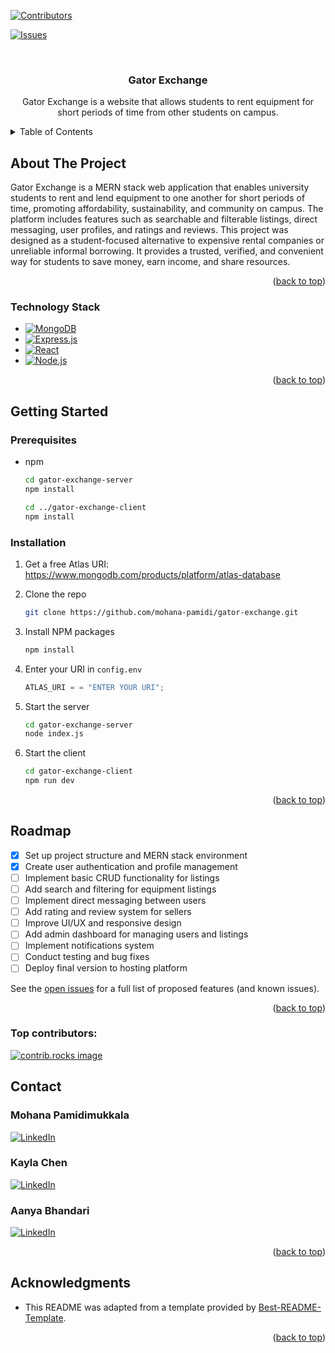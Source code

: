 <!-- Improved compatibility of back to top link: See: https://github.com/othneildrew/Best-README-Template/pull/73 -->

<a id="readme-top"></a>

<!--
*** Thanks for checking out the Best-README-Template. If you have a suggestion
*** that would make this better, please fork the repo and create a pull request
*** or simply open an issue with the tag "enhancement".
*** Don't forget to give the project a star!
*** Thanks again! Now go create something AMAZING! :D
-->

<!-- PROJECT SHIELDS -->
<!--
*** I'm using markdown "reference style" links for readability.
*** Reference links are enclosed in brackets [ ] instead of parentheses ( ).
*** See the bottom of this document for the declaration of the reference variables
*** for contributors-url, forks-url, etc. This is an optional, concise syntax you may use.
*** https://www.markdownguide.org/basic-syntax/#reference-style-links
-->

[![Contributors][contributors-shield]][contributors-url]

<!-- [![Stargazers][stars-shield]][stars-url] -->

[![Issues][issues-shield]][issues-url]

<!-- PROJECT LOGO -->
<br />
<div align="center">
  <!-- <a href="https://github.com/github_username/repo_name">
    <img src="images/logo.png" alt="Logo" width="80" height="80">
  </a> -->

<h3 align="center">Gator Exchange</h3>

  <p align="center">
    Gator Exchange is a website that allows students to rent equipment for short periods of time from other students on campus.
    <br />
    <!-- <a href="https://github.com/github_username/repo_name">View Demo</a> need to add working demo link-->
  </p>
</div>

<!-- TABLE OF CONTENTS -->
<details>
  <summary>Table of Contents</summary>
  <ol>
    <li>
      <a href="#about-the-project">About The Project</a>
      <ul>
        <li><a href="#built-with">Technology Stack</a></li>
      </ul>
    </li>
    <li>
      <a href="#getting-started">Getting Started</a>
      <ul>
        <li><a href="#prerequisites">Prerequisites</a></li>
        <li><a href="#installation">Installation</a></li>
      </ul>
    </li>
    <li><a href="#roadmap">Roadmap</a></li>
    <li><a href="#contact">Contact</a></li>
    <li><a href="#acknowledgments">Acknowledgments</a></li>
  </ol>
</details>

<!-- ABOUT THE PROJECT -->

## About The Project

<!-- [![Product Name Screen Shot][product-screenshot]](https://example.com) -->

<!-- Here's a blank template to get started. To avoid retyping too much info, do a search and replace with your text editor for the following: `github_username`, `repo_name`, `twitter_handle`, `linkedin_username`, `email_client`, `email`, `project_title`, `project_description`, `project_license` -->

Gator Exchange is a MERN stack web application that enables university students to rent and lend equipment to one another for short periods of time, promoting affordability, sustainability, and community on campus. The platform includes features such as searchable and filterable listings, direct messaging, user profiles, and ratings and reviews. This project was designed as a student-focused alternative to expensive rental companies or unreliable informal borrowing. It provides a trusted, verified, and convenient way for students to save money, earn income, and share resources.

<p align="right">(<a href="#readme-top">back to top</a>)</p>

### Technology Stack

- [![MongoDB][MongoDB]][MongoDB-url]
- [![Express.js][Express.js]][Express-url]
- [![React][React.js]][React-url]
- [![Node.js][Node.js]][Node-url]

<p align="right">(<a href="#readme-top">back to top</a>)</p>

<!-- GETTING STARTED -->

## Getting Started

### Prerequisites

<!-- This is an example of how to list things you need to use the software and how to install them. -->

- npm

  ```sh
  cd gator-exchange-server
  npm install

  cd ../gator-exchange-client
  npm install
  ```

### Installation

1. Get a free Atlas URI: https://www.mongodb.com/products/platform/atlas-database
2. Clone the repo
   ```sh
   git clone https://github.com/mohana-pamidi/gator-exchange.git
   ```
3. Install NPM packages
   ```sh
   npm install
   ```
4. Enter your URI in `config.env`
   ```js
   ATLAS_URI = = "ENTER YOUR URI";
   ```
5. Start the server

   ```sh
   cd gator-exchange-server
   node index.js
   ```

6. Start the client
   ```sh
   cd gator-exchange-client
   npm run dev
   ```

<p align="right">(<a href="#readme-top">back to top</a>)</p>

<!-- USAGE EXAMPLES -->

<!-- ## Usage

Use this space to show useful examples of how a project can be used. Additional screenshots, code examples and demos work well in this space. You may also link to more resources.

_For more examples, please refer to the [Documentation](https://example.com)_

<p align="right">(<a href="#readme-top">back to top</a>)</p> -->

<!-- ROADMAP -->

## Roadmap

- [x] Set up project structure and MERN stack environment
- [x] Create user authentication and profile management
- [ ] Implement basic CRUD functionality for listings
- [ ] Add search and filtering for equipment listings
- [ ] Implement direct messaging between users
- [ ] Add rating and review system for sellers
- [ ] Improve UI/UX and responsive design
- [ ] Add admin dashboard for managing users and listings
- [ ] Implement notifications system
- [ ] Conduct testing and bug fixes
- [ ] Deploy final version to hosting platform

See the [open issues](https://github.com/mohana-pamidi/gator-exchange/issues) for a full list of proposed features (and known issues).

<p align="right">(<a href="#readme-top">back to top</a>)</p>

### Top contributors:

<a href="https://github.com/mohana-pamidi/gator-exchange/graphs/contributors">
  <img src="https://contrib.rocks/image?repo=mohana-pamidi/gator-exchange" alt="contrib.rocks image" />
</a>

<!-- CONTACT -->

## Contact

<h3>Mohana Pamidimukkala</h3>

[![LinkedIn][linkedin-shield]](https://www.linkedin.com/in/mohana-pamidi/)

<h3>Kayla Chen</h3>

[![LinkedIn][linkedin-shield]](https://www.linkedin.com/in/kaylachenn/)

<h3>Aanya Bhandari</h3>

[![LinkedIn][linkedin-shield]](https://www.linkedin.com/in/aanya-bhandari-ny/)


<p align="right">(<a href="#readme-top">back to top</a>)</p>

<!-- ACKNOWLEDGMENTS -->

## Acknowledgments

- This README was adapted from a template provided by [Best-README-Template](https://github.com/othneildrew/Best-README-Template).


<p align="right">(<a href="#readme-top">back to top</a>)</p>

<!-- MARKDOWN LINKS & IMAGES -->
<!-- https://www.markdownguide.org/basic-syntax/#reference-style-links -->

[contributors-shield]: https://img.shields.io/github/contributors/mohana-pamidi/gator-exchange.svg?style=for-the-badge
[contributors-url]: https://github.com/mohana-pamidi/gator-exchange/graphs/contributors
[linkedin-shield]: https://img.shields.io/badge/-LinkedIn-black.svg?style=for-the-badge&logo=linkedin&colorB=555

<!-- [stars-shield]: https://img.shields.io/github/stars/github_username/repo_name.svg?style=for-the-badge
[stars-url]: https://github.com/github_username/repo_name/stargazers -->

[issues-shield]: https://img.shields.io/github/issues/mohana-pamidi/gator-exchange.svg?style=for-the-badge
[issues-url]: https://github.com/mohana-pamidi/gator-exchange/issues
[product-screenshot]: images/screenshot.png

<!-- Shields.io badges. You can a comprehensive list with many more badges at: https://github.com/inttter/md-badges -->

[Next.js]: https://img.shields.io/badge/next.js-000000?style=for-the-badge&logo=nextdotjs&logoColor=white
[Next-url]: https://nextjs.org/
[React.js]: https://img.shields.io/badge/React-20232A?style=for-the-badge&logo=react&logoColor=61DAFB
[React-url]: https://reactjs.org/
[MongoDB]: https://img.shields.io/badge/MongoDB-4EA94B?style=for-the-badge&logo=mongodb&logoColor=white
[MongoDB-url]: https://www.mongodb.com/
[Node.js]: https://img.shields.io/badge/Node.js-339933?style=for-the-badge&logo=nodedotjs&logoColor=white
[Node-url]: https://nodejs.org/
[Express.js]: https://img.shields.io/badge/Express.js-000000?style=for-the-badge&logo=express&logoColor=white
[Express-url]: https://expressjs.com/
[Vue.js]: https://img.shields.io/badge/Vue.js-35495E?style=for-the-badge&logo=vuedotjs&logoColor=4FC08D
[Vue-url]: https://vuejs.org/
[Angular.io]: https://img.shields.io/badge/Angular-DD0031?style=for-the-badge&logo=angular&logoColor=white
[Angular-url]: https://angular.io/
[Svelte.dev]: https://img.shields.io/badge/Svelte-4A4A55?style=for-the-badge&logo=svelte&logoColor=FF3E00
[Svelte-url]: https://svelte.dev/
[Laravel.com]: https://img.shields.io/badge/Laravel-FF2D20?style=for-the-badge&logo=laravel&logoColor=white
[Laravel-url]: https://laravel.com
[Bootstrap.com]: https://img.shields.io/badge/Bootstrap-563D7C?style=for-the-badge&logo=bootstrap&logoColor=white
[Bootstrap-url]: https://getbootstrap.com
[JQuery.com]: https://img.shields.io/badge/jQuery-0769AD?style=for-the-badge&logo=jquery&logoColor=white
[JQuery-url]: https://jquery.com

<!-- # Gator Exchange

## To get started run:

npm init

npm install

npm install express

## Install dependencies
npm install dotenv -->
